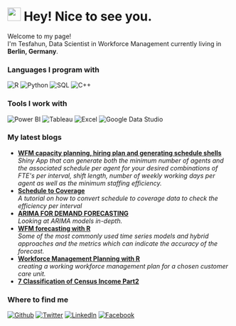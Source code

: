 <h1><img src="https://emojis.slackmojis.com/emojis/images/1531849430/4246/blob-sunglasses.gif?1531849430" width="30"/> Hey! Nice to see you.</h1>


<p>Welcome to my page! </br> I'm Tesfahun, Data Scientist in Workforce Management currently living in <img src="https://cdn-icons-png.flaticon.com/512/197/197564.png" width="13"/> <b>Berlin, Germany</b>. </p>
<h3>Languages I program with</h3>
<p>
  <img alt="R" src="https://img.shields.io/badge/-React-45b8d8?style=flat-square&logo=R&logoColor=white" />
  <img alt="Python" src="https://img.shields.io/badge/-Python-8DD6F9?style=flat-square&logo=python&logoColor=white" /> 
  <img alt="SQL" src="https://img.shields.io/badge/-SQL-46a2f1?style=flat-square&logo=sql&logoColor=white" />
  <img alt="C++" src="https://img.shields.io/badge/-C++-2088FF?style=flat-square&logo=c++&logoColor=white" />
</p>

<h3>Tools I work with</h3>
<p>
  <img alt="Power BI" src="https://img.shields.io/badge/-power-bi-45b8d8?style=flat-square&logo=power bi&logoColor=white" />
  <img alt="Tableau" src="https://img.shields.io/badge/-tableau-8DD6F9?style=flat-square&logo=tableau&logoColor=white" /> 
  <img alt="Excel" src="https://img.shields.io/badge/-Excel-46a2f1?style=flat-square&logo=excel&logoColor=white" />
  <img alt="Google Data Studio" src="https://img.shields.io/badge/-Google Data Studio-2088FF?style=flat-square&logo=google-data-studio&logoColor=white" />
</p>

<h3>My latest blogs</h3>
<ul>
  <li><a href="https://rpubs.com/Tesfahun_Boshe/CP2HP"><b>WFM capacity planning, hiring plan and generating schedule shells</b></a><br/><i>Shiny App that can generate both the minimum number of agents and the associated schedule per agent for your desired combinations of FTE's per interval, shift length, number of weekly working days per agent as well as the minimum staffing efficiency.</i></li>
  <li><a href="https://rpubs.com/Tesfahun_Boshe/schedule2coverage"><b>Schedule to Coverage</b></a><br/><i>A tutorial on how to convert schedule to coverage data to check the efficiency per interval</i></li>
    <li><a href="https://rpubs.com/Tesfahun_Boshe/arimaforcasting"><b>ARIMA FOR DEMAND FORECASTING</b></a><br/><i> Looking at ARIMA models in-depth.</i></li>
  <li><a href="https://rpubs.com/Tesfahun_Boshe/wfmforcasting"><b>WFM forecasting with R</b></a><br/><i>Some of the most commonly used time series models and hybrid approaches and the metrics which can indicate the accuracy of the forecast.</i></li>
  <li><a href="https://rpubs.com/Tesfahun_Boshe/R-for-WFM"><b>Workforce Management Planning with R</b></a><br/><i> creating a working workforce management plan for a chosen customer care unit.</i></li>
  <li><a href="https://rpubs.com/Tesfahun_Boshe/classificationcensus"><b>7 Classification of Census Income Part2</b></a><br/></li>
</ul>

<h3>Where to find me</h3>
<p><a href="https://github.com/tesfahunboshe" target="_blank"><img alt="Github" src="https://img.shields.io/badge/GitHub-%2312100E.svg?&style=for-the-badge&logo=Github&logoColor=white" /></a> <a href="https://twitter.com/TesfahunTegene" target="_blank"><img alt="Twitter" src="https://img.shields.io/badge/twitter-%231DA1F2.svg?&style=for-the-badge&logo=twitter&logoColor=white" /></a> <a href="https://www.linkedin.com/in/tesfahun-tegene-boshe/" target="_blank"><img alt="LinkedIn" src="https://img.shields.io/badge/linkedin-%230077B5.svg?&style=for-the-badge&logo=linkedin&logoColor=white" /></a> <a href="https://www.facebook.com/profile.php?id=100009078883117" target="_blank"><img alt="Facebook" src="https://img.shields.io/badge/facebook-%2312100E.svg?&style=for-the-badge&logo=facebook&logoColor=white" /></a>
</p>


